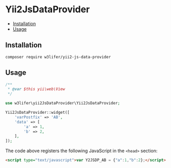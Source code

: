 # Yii2JsDataProvider

- [Installation](#installation)
- [Usage](#usage)

## Installation

``` shell
composer require w3lifer/yii2-js-data-provider
```

## Usage

``` php
/**
 * @var $this yii\web\View
 */

use w3lifer\yii2JsDataProvider\Yii2JsDataProvider;

Yii2JsDataProvider::widget([
    'varPostfix' => 'AB',
    'data' => [
        'a' => 1,
        'b' => 2,
    ],
]);
```

The code above registers the following JavaScript in the `<head>` section:

``` html
<script type="text/javascript">var Y2JSDP_AB = {"a":1,"b":2};</script>
```
